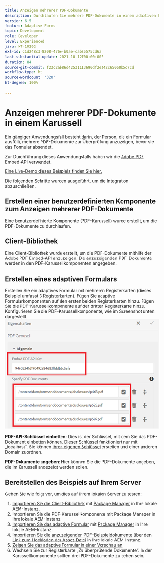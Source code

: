 ```yaml
---
title: Anzeigen mehrerer PDF-Dokumente
description: Durchlaufen Sie mehrere PDF-Dokumente in einem adaptiven Formular.
version: 6.5
feature: Adaptive Forms
topic: Development
role: Developer
level: Experienced
jira: KT-10292
exl-id: c1d248c3-8208-476e-b0ae-cab25575cd6a
last-substantial-update: 2021-10-12T00:00:00Z
duration: 84
source-git-commit: f23c2ab86d42531113690df2e342c65060b5c7cd
workflow-type: ht
source-wordcount: '320'
ht-degree: 100%

---
```


# Anzeigen mehrerer PDF-Dokumente in einem Karussell

Ein gängiger Anwendungsfall besteht darin, der Person, die ein Formular ausfüllt, mehrere PDF-Dokumente zur Überprüfung anzuzeigen, bevor sie das Formular absendet.

Zur Durchführung dieses Anwendungsfalls haben wir die [Adobe PDF Embed-API](https://www.adobe.io/apis/documentcloud/dcsdk/pdf-embed.html) verwendet.

[Eine Live-Demo dieses Beispiels finden Sie hier.](https://forms.enablementadobe.com/content/dam/formsanddocuments/wefinancecreditcard/jcr:content?wcmmode=disabled)

Die folgenden Schritte wurden ausgeführt, um die Integration abzuschließen.

## Erstellen einer benutzerdefinierten Komponente zum Anzeigen mehrerer PDF-Dokumente

Eine benutzerdefinierte Komponente (PDF-Karussell) wurde erstellt, um die PDF-Dokumente zu durchlaufen.

## Client-Bibliothek

Eine Client-Bibliothek wurde erstellt, um die PDF-Dokumente mithilfe der Adobe PDF Embed-API anzuzeigen. Die anzuzeigenden PDF-Dokumente werden in den PDF-Karussellkomponenten angegeben.

## Erstellen eines adaptiven Formulars

Erstellen Sie ein adaptives Formular mit mehreren Registerkarten (dieses Beispiel umfasst 3 Registerkarten).
Fügen Sie adaptive Formularkomponenten auf den ersten beiden Registerkarten hinzu.
Fügen Sie die PDF-Karussellkomponente auf der dritten Registerkarte hinzu.
Konfigurieren Sie die PDF-Karussellkomponente, wie im Screenshot unten dargestellt.
![PDF-Karussell](assets/pdf-carousel-af-component.png)

**PDF-API-Schlüssel einbetten**: Dies ist der Schlüssel, mit dem Sie das PDF-Dokument einbetten können. Dieser Schlüssel funktioniert nur mit „localhost“. Sie können [Ihren eigenen Schlüssel](https://www.adobe.io/apis/documentcloud/dcsdk/pdf-embed.html) erstellen und einer anderen Domain zuordnen.

**PDF-Dokumente angeben**: Hier können Sie die PDF-Dokumente angeben, die im Karussell angezeigt werden sollen.


## Bereitstellen des Beispiels auf Ihrem Server

Gehen Sie wie folgt vor, um dies auf Ihrem lokalen Server zu testen:

1. [Importieren Sie die Client-Bibliothek](assets/pdf-carousel-client-lib.zip) mit [Package Manager](http://localhost:4502/crx/packmgr/index.jsp) in Ihre lokale AEM-Instanz.
1. [Importieren Sie die PDF-Karussellkomponente](assets/pdf-carousel-component.zip) mit [Package Manager](http://localhost:4502/crx/packmgr/index.jsp) in Ihre lokale AEM-Instanz.
1. [Importieren Sie das adaptive Formular](assets/adaptive-form-pdf-carousel.zip) mit [Package Manager](http://localhost:4502/crx/packmgr/index.jsp) in Ihre lokale AEM-Instanz.
1. [Importieren Sie die anzuzeigenden PDF-Beispieldokumente](assets/pdf-carousel-sample-documents.zip) über den [Link zum Hochladen der Asset-Datei](http://localhost:4502/assets.html/content/dam) in Ihre lokale AEM-Instanz.
1. [Zeigen Sie das adaptive Formular in einer Vorschau an](http://localhost:4502/content/dam/formsanddocuments/wefinancecreditcard/jcr:content?wcmmode=disabled).
1. Wechseln Sie zur Registerkarte „Zu überprüfende Dokumente“. In der Karussellkomponente sollten drei PDF-Dokumente zu sehen sein.
